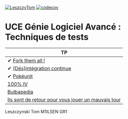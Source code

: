 [![LeszczyTom](https://circleci.com/gh/LeszczyTom/ceri-m1-techniques-de-test.svg?style=svg)](https://app.circleci.com/pipelines/github/LeszczyTom/ceri-m1-techniques-de-test?filter=all)
[![codecov](https://codecov.io/gh/LeszczyTom/ceri-m1-techniques-de-test/branch/master/graph/badge.svg?token=IHHC7NL2HK)](https://codecov.io/gh/LeszczyTom/ceri-m1-techniques-de-test)
# UCE Génie Logiciel Avancé : Techniques de tests
  
| TP|
| -----|
|✔ [Fork them all !](TPs/TP1.md)|
|✔ [(Dés)intégration continue](TPs/TP2.md)|
|✔ [Pokéunit](TPs/TP3.md)|
| [100% IV](TPs/TP4.md)|
|[Bulbapedia](TPs/TP5.md)|
|[Ils sont de retour pour vous jouer un mauvais tour](TPs/TP6.md)|

Leszczynski Tom M1ILSEN GR1
